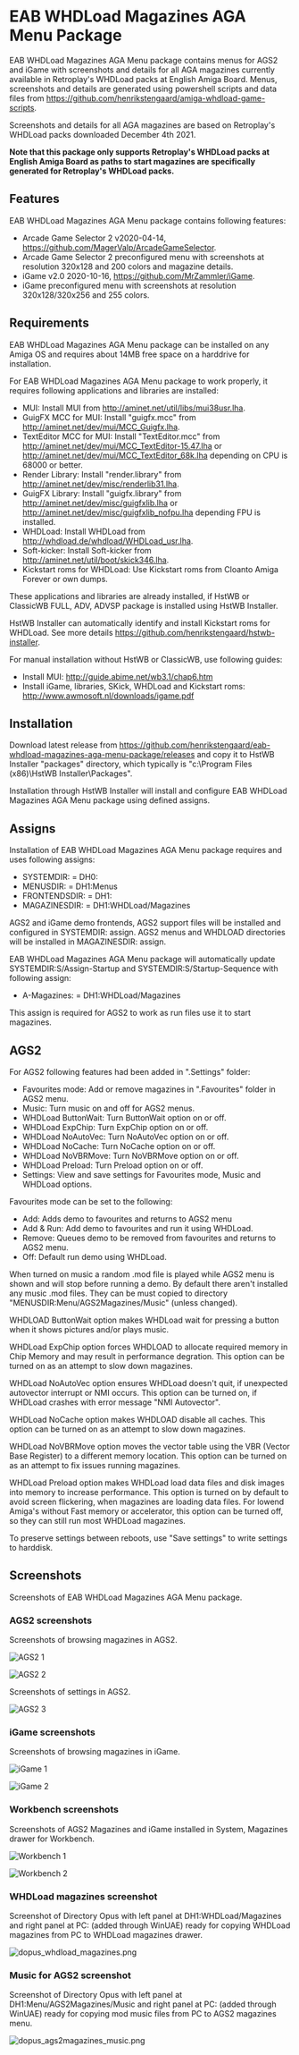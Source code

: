 # EAB WHDLoad Magazines AGA Menu Package

EAB WHDLoad Magazines AGA Menu package contains menus for AGS2 and iGame with screenshots and details for all AGA magazines currently available in Retroplay's WHDLoad packs at English Amiga Board. Menus, screenshots and details are generated using powershell scripts and data files from https://github.com/henrikstengaard/amiga-whdload-game-scripts.

Screenshots and details for all AGA magazines are based on Retroplay's WHDLoad packs downloaded December 4th 2021.

**Note that this package only supports Retroplay's WHDLoad packs at English Amiga Board as paths to start magazines are specifically generated for Retroplay's WHDLoad packs.**

## Features

EAB WHDLoad Magazines AGA Menu package contains following features:

- Arcade Game Selector 2 v2020-04-14, https://github.com/MagerValp/ArcadeGameSelector.
- Arcade Game Selector 2 preconfigured menu with screenshots at resolution 320x128 and 200 colors and magazine details.
- iGame v2.0 2020-10-16, https://github.com/MrZammler/iGame.
- iGame preconfigured menu with screenshots at resolution 320x128/320x256 and 255 colors.

## Requirements

EAB WHDLoad Magazines AGA Menu package can be installed on any Amiga OS and requires about 14MB free space on a harddrive for installation.

For EAB WHDLoad Magazines AGA Menu package to work properly, it requires following applications and libraries are installed:
- MUI: Install MUI from http://aminet.net/util/libs/mui38usr.lha.
- GuigFX MCC for MUI: Install "guigfx.mcc" from http://aminet.net/dev/mui/MCC_Guigfx.lha.
- TextEditor MCC for MUI: Install "TextEditor.mcc" from http://aminet.net/dev/mui/MCC_TextEditor-15.47.lha or http://aminet.net/dev/mui/MCC_TextEditor_68k.lha depending on CPU is 68000 or better.
- Render Library: Install "render.library" from http://aminet.net/dev/misc/renderlib31.lha.
- GuigFX Library: Install "guigfx.library" from http://aminet.net/dev/misc/guigfxlib.lha or http://aminet.net/dev/misc/guigfxlib_nofpu.lha depending FPU is installed.
- WHDLoad: Install WHDLoad from http://whdload.de/whdload/WHDLoad_usr.lha.
- Soft-kicker: Install Soft-kicker from http://aminet.net/util/boot/skick346.lha.
- Kickstart roms for WHDLoad: Use Kickstart roms from Cloanto Amiga Forever or own dumps.

These applications and libraries are already installed, if HstWB or ClassicWB FULL, ADV, ADVSP package is installed using HstWB Installer.

HstWB Installer can automatically identify and install Kickstart roms for WHDLoad. See more details https://github.com/henrikstengaard/hstwb-installer.

For manual installation without HstWB or ClassicWB, use following guides:
- Install MUI: http://guide.abime.net/wb3.1/chap6.htm
- Install iGame, libraries, SKick, WHDLoad and Kickstart roms: http://www.awmosoft.nl/downloads/igame.pdf

## Installation

Download latest release from https://github.com/henrikstengaard/eab-whdload-magazines-aga-menu-package/releases and copy it to HstWB Installer "packages" directory, which typically is "c:\Program Files (x86)\HstWB Installer\Packages".

Installation through HstWB Installer will install and configure EAB WHDLoad Magazines AGA Menu package using defined assigns.

## Assigns

Installation of EAB WHDLoad Magazines AGA Menu package requires and uses following assigns:

- SYSTEMDIR: = DH0:
- MENUSDIR: = DH1:Menus
- FRONTENDSDIR: = DH1:
- MAGAZINESDIR: = DH1:WHDLoad/Magazines

AGS2 and iGame demo frontends, AGS2 support files will be installed and configured in SYSTEMDIR: assign. AGS2 menus and WHDLOAD directories will be installed in MAGAZINESDIR: assign.

EAB WHDLoad Magazines AGA Menu package will automatically update SYSTEMDIR:S/Assign-Startup and SYSTEMDIR:S/Startup-Sequence with following assign:

- A-Magazines: = DH1:WHDLoad/Magazines

This assign is required for AGS2 to work as run files use it to start magazines. 

## AGS2

For AGS2 following features had been added in ".Settings" folder:

- Favourites mode: Add or remove magazines in ".Favourites" folder in AGS2 menu.
- Music: Turn music on and off for AGS2 menus.
- WHDLoad ButtonWait: Turn ButtonWait option on or off.
- WHDLoad ExpChip: Turn ExpChip option on or off.
- WHDLoad NoAutoVec: Turn NoAutoVec option on or off.
- WHDLoad NoCache: Turn NoCache option on or off.
- WHDLoad NoVBRMove: Turn NoVBRMove option on or off.
- WHDLoad Preload: Turn Preload option on or off.
- Settings: View and save settings for Favourites mode, Music and WHDLoad options.

Favourites mode can be set to the following:

- Add: Adds demo to favourites and returns to AGS2 menu
- Add & Run: Add demo to favourites and run it using WHDLoad.
- Remove: Queues demo to be removed from favourites and returns to AGS2 menu.
- Off: Default run demo using WHDLoad.

When turned on music a random .mod file is played while AGS2 menu is shown and will stop before running a demo. By default there aren't installed any music .mod files. They can be must copied to directory "MENUSDIR:Menu/AGS2Magazines/Music" (unless changed).

WHDLOAD ButtonWait option makes WHDLoad wait for pressing a button when it shows pictures and/or plays music.

WHDLoad ExpChip option forces WHDLOAD to allocate required memory in Chip Memory and may result in performance degration.
This option can be turned on as an attempt to slow down magazines.

WHDLoad NoAutoVec option ensures WHDLoad doesn't quit, if unexpected autovector interrupt or NMI occurs.
This option can be turned on, if WHDLoad crashes with error message "NMI Autovector".

WHDLoad NoCache option makes WHDLOAD disable all caches. 
This option can be turned on as an attempt to slow down magazines.

WHDLoad NoVBRMove option moves the vector table using the VBR (Vector Base Register) to a different memory location.
This option can be turned on as an attempt to fix issues running magazines.

WHDLoad Preload option makes WHDLoad load data files and disk images into memory to increase performance.
This option is turned on by default to avoid screen flickering, when magazines are loading data files.
For lowend Amiga's without Fast memory or accelerator, this option can be turned off, so they can still run most WHDLoad magazines.

To preserve settings between reboots, use "Save settings" to write settings to harddisk.

## Screenshots

Screenshots of EAB WHDLoad Magazines AGA Menu package.

### AGS2 screenshots

Screenshots of browsing magazines in AGS2.

![AGS2 1](screenshots/ags21.png?raw=true)

![AGS2 2](screenshots/ags22.png?raw=true)

Screenshots of settings in AGS2.

![AGS2 3](screenshots/ags23.png?raw=true)

### iGame screenshots

Screenshots of browsing magazines in iGame.

![iGame 1](screenshots/igame1.png?raw=true)

![iGame 2](screenshots/igame2.png?raw=true)

### Workbench screenshots

Screenshots of AGS2 Magazines and iGame installed in System, Magazines drawer for Workbench.

![Workbench 1](screenshots/workbench1.png?raw=true)

![Workbench 2](screenshots/workbench2.png?raw=true)

### WHDLoad magazines screenshot

Screenshot of Directory Opus with left panel at DH1:WHDLoad/Magazines and right panel at PC: (added through WinUAE) ready for copying WHDLoad magazines from PC to WHDLoad magazines drawer.

![dopus_whdload_magazines.png](screenshots/dopus_whdload_magazines.png?raw=true)

### Music for AGS2 screenshot

Screenshot of Directory Opus with left panel at DH1:Menu/AGS2Magazines/Music and right panel at PC: (added through WinUAE) ready for copying mod music files from PC to AGS2 magazines menu.

![dopus_ags2magazines_music.png](screenshots/dopus_ags2magazines_music.png?raw=true)